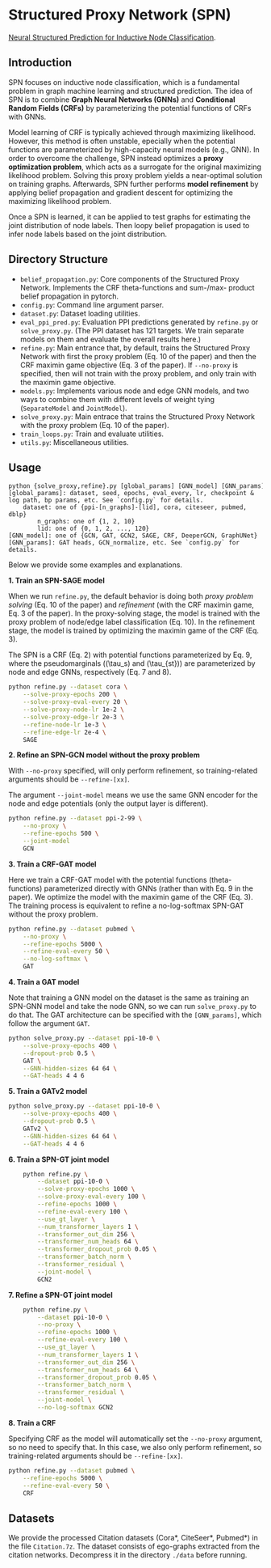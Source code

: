 # Structured Proxy Network (SPN)
[Neural Structured Prediction for Inductive Node Classification](https://openreview.net/forum?id=YWNAX0caEjI).

## Introduction
SPN focuses on inductive node classification, which is a fundamental problem in graph machine learning and structured prediction. The idea of SPN is to combine **Graph Neural Networks (GNNs)** and **Conditional Random Fields (CRFs)** by parameterizing the potential functions of CRFs with GNNs.

Model learning of CRF is typically achieved through maximizing likelihood. However, this method is often unstable, epecially when the potential functions are parameterized by high-capacity neural models (e.g., GNN). In order to overcome the challenge, SPN instead optimizes a **proxy optimization problem**, which acts as a surrogate for the original maximizing likelihood problem. Solving this proxy problem yields a near-optimal solution on training graphs. Afterwards, SPN further performs **model refinement** by applying belief propagation and gradient descent for optimizing the maximizing likelihood problem.

Once a SPN is learned, it can be applied to test graphs for estimating the joint distribution of node labels. Then loopy belief propagation is used to infer node labels based on the joint distribution.

## Directory Structure
- `belief_propagation.py`: Core components of the Structured Proxy Network. Implements the CRF theta-functions and sum-/max- product belief propagation in pytorch.
- `config.py`: Command line argument parser.
- `dataset.py`: Dataset loading utilities.
- `eval_ppi_pred.py`: Evaluation PPI predictions generated by `refine.py` or `solve_proxy.py`. (The PPI dataset has 121 targets. We train separate models on them and evaluate the overall results here.)
- `refine.py`: Main entrance that, by default, trains the Structured Proxy Network with first the proxy problem (Eq. 10 of the paper) and then the CRF maximin game objective (Eq. 3 of the paper). If `--no-proxy` is specified, then will not train with the proxy problem, and only train with the maximin game objective.
- `models.py`: Implements various node and edge GNN models, and two ways to combine them with different levels of weight tying (`SeparateModel` and `JointModel`).
- `solve_proxy.py`: Main entrace that trains the Structured Proxy Network with the proxy problem (Eq. 10 of the paper).
- `train_loops.py`: Train and evaluate utilities.
- `utils.py`: Miscellaneous utilities.

## Usage
```
python {solve_proxy,refine}.py [global_params] [GNN_model] [GNN_params]
[global_params]: dataset, seed, epochs, eval_every, lr, checkpoint & log path, bp params, etc. See `config.py` for details.
    dataset: one of {ppi-[n_graphs]-[lid], cora, citeseer, pubmed, dblp}
        n_graphs: one of {1, 2, 10}
        lid: one of {0, 1, 2, ..., 120}
[GNN_model]: one of {GCN, GAT, GCN2, SAGE, CRF, DeeperGCN, GraphUNet}
[GNN_params]: GAT heads, GCN_normalize, etc. See `config.py` for details.
```

Below we provide some examples and explanations.

**1. Train an SPN-SAGE model**

When we run `refine.py`, the default behavior is doing both *proxy problem solving* (Eq. 10 of the paper) and *refinement* (with the CRF maximin game, Eq. 3 of the paper). In the proxy-solving stage, the model is trained with the proxy problem of node/edge label classification (Eq. 10). In the refinement stage, the model is trained by optimizing the maximin game of the CRF (Eq. 3).

The SPN is a CRF (Eq. 2) with potential functions parameterized by Eq. 9, where the pseudomarginals (\(\tau_s\) and \(\tau_{st}\)) are parameterized by node and edge GNNs, respectively (Eq. 7 and 8).
```bash
python refine.py --dataset cora \
    --solve-proxy-epochs 200 \
    --solve-proxy-eval-every 20 \
    --solve-proxy-node-lr 1e-2 \
    --solve-proxy-edge-lr 2e-3 \
    --refine-node-lr 1e-3 \
    --refine-edge-lr 2e-4 \
    SAGE
```

**2. Refine an SPN-GCN model without the proxy problem**

With `--no-proxy` specified, will only perform refinement, so training-related arguments should be `--refine-[xx]`.

The argument `--joint-model` means we use the same GNN encoder for the node and edge potentials (only the output layer is different).
```bash
python refine.py --dataset ppi-2-99 \
    --no-proxy \
    --refine-epochs 500 \
    --joint-model
    GCN
```

**3.  Train a CRF-GAT model**

Here we train a CRF-GAT model with the potential functions (theta-functions) parameterized directly with GNNs (rather than with Eq. 9 in the paper). We optimize the model with the maximin game of the CRF (Eq. 3). The training process is equivalent to refine a no-log-softmax SPN-GAT without the proxy problem.
```bash
python refine.py --dataset pubmed \
    --no-proxy \
    --refine-epochs 5000 \
    --refine-eval-every 50 \
    --no-log-softmax \
    GAT
```

**4. Train a GAT model**

Note that training a GNN model on the dataset is the same as training an SPN-GNN model and take the node GNN, so we can run `solve_proxy.py` to do that. The GAT architecture can be specified with the `[GNN_params]`, which follow the argument `GAT`.
```bash
python solve_proxy.py --dataset ppi-10-0 \
    --solve-proxy-epochs 400 \
    --dropout-prob 0.5 \
    GAT \
    --GNN-hidden-sizes 64 64 \
    --GAT-heads 4 4 6
```

**5. Train a GATv2 model**
```bash
python solve_proxy.py --dataset ppi-10-0 \
    --solve-proxy-epochs 400 \
    --dropout-prob 0.5 \
    GATv2 \
    --GNN-hidden-sizes 64 64 \
    --GAT-heads 4 4 6
```

**6. Train a SPN-GT joint model**
```bash
    python refine.py \
        --dataset ppi-10-0 \
        --solve-proxy-epochs 1000 \
        --solve-proxy-eval-every 100 \
        --refine-epochs 1000 \
        --refine-eval-every 100 \
        --use_gt_layer \
        --num_transformer_layers 1 \
        --transformer_out_dim 256 \
        --transformer_num_heads 64 \
        --transformer_dropout_prob 0.05 \
        --transformer_batch_norm \
        --transformer_residual \
        --joint-model \
        GCN2
```

**7. Refine a SPN-GT joint model**
```bash
    python refine.py \
        --dataset ppi-10-0 \
        --no-proxy \
        --refine-epochs 1000 \
        --refine-eval-every 100 \
        --use_gt_layer \
        --num_transformer_layers 1 \
        --transformer_out_dim 256 \
        --transformer_num_heads 64 \
        --transformer_dropout_prob 0.05 \
        --transformer_batch_norm \
        --transformer_residual \
        --joint-model \
        --no-log-softmax GCN2
```

**8. Train a CRF**

Specifying CRF as the model will automatically set the `--no-proxy` argument, so no need to specify that. In this case, we also only perform refinement, so training-related arguments should be `--refine-[xx]`.
```bash
python refine.py --dataset pubmed \
    --refine-epochs 5000 \
    --refine-eval-every 50 \
    CRF
```

## Datasets

We provide the processed Citation datasets (Cora\*, CiteSeer\*, Pubmed\*) in the file `Citation.7z`. The dataset consists of ego-graphs extracted from the citation networks. Decompress it in the directory `./data` before running.

